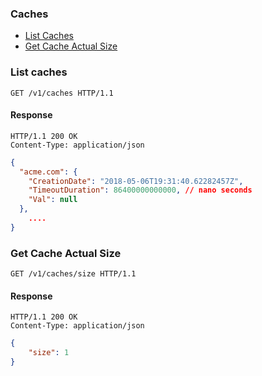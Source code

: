 ### Caches
* [List Caches](#list-caches)
* [Get Cache Actual Size](#get-cache-actual-size)

### List caches

	GET /v1/caches HTTP/1.1

#### Response

	HTTP/1.1 200 OK
	Content-Type: application/json

```json
{
  "acme.com": {
    "CreationDate": "2018-05-06T19:31:40.62282457Z",
    "TimeoutDuration": 86400000000000, // nano seconds
    "Val": null
  },
	....
}
```


### Get Cache Actual Size

	GET /v1/caches/size HTTP/1.1

#### Response

	HTTP/1.1 200 OK
	Content-Type: application/json

```json
{
	"size": 1
}
```
